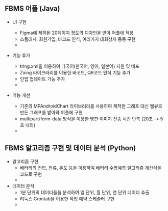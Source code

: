 ## FBMS 어플 (Java)
* UI 구현
  * Figma에 제작된 20페이지 정도의 디자인을 받아 어플에 적용
  * 스플래시, 회원가입, 바코드 인식, 여러가지 대화상자 등등 구현
  * 
* 기능 추가
  * tring.xml을 이용하여 다국어(한국어, 영어, 일본어) 지원 및 배포
  * Zxing 라이브러리를 이용한 바코드, QR코드 인식 기능 추가
  * 인앱 업데이트 기능 추가 
  * 

* 기능 개선
  * 기존의 MPAndroidChart 라이브러리를 사용하여 제작한 그래프 대신 웹뷰로 만든 그래프를 받아와 어플에 구현 
  * multipart/form-data 방식을 이용한 명판 이미지 전송 시간 단축 (20초 -> 5초 내외)
  * 
  
## FBMS 알고리즘 구현 및 데이터 분석 (Python)
* 알고리즘 구현 
  * 배터리의 전압, 전류, 온도 등을 이용하여 배터리 수명예측 알고리즘 계산식을 코드로 구현  
  * 
* 데이터 분석
  *  1분 단위의 데이터들을 분석하여 일 단위, 월 단위, 연 단위 데이터 추출
  *  리눅스 Crontab을 이용한 작업 예약 스케줄러 구현
  *  
